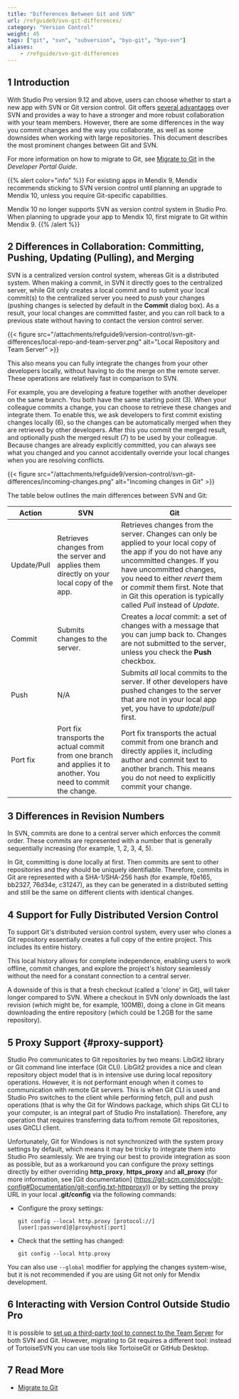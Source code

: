 ```yaml
---
title: "Differences Between Git and SVN"
url: /refguide9/svn-git-differences/
category: "Version Control"
weight: 45
tags: ["git", "svn", "subversion", "byo-git", "byo-svn"]
aliases:
    - /refguide/svn-git-differences	
---
```



## 1 Introduction

With Studio Pro version 9.12 and above, users can choose whether to start a new app with SVN or Git version control. Git offers [several advantages](/refguide9/version-control-faq/#git-advantages) over SVN and provides a way to have a stronger and more robust collaboration with your team members. However, there are some differences in the way you commit changes and the way you collaborate, as well as some downsides when working with large repositories. This document describes the most prominent changes between Git and SVN.

For more information on how to migrate to Git, see [Migrate to Git](/developerportal/general/migrate-to-git/) in the *Developer Portal Guide*.

{{% alert color="info" %}}
For existing apps in Mendix 9, Mendix recommends sticking to SVN version control until planning an upgrade to Mendix 10, unless you require Git-specific capabilities.

Mendix 10 no longer supports SVN as version control system in Studio Pro. When planning to upgrade your app to Mendix 10, first migrate to Git within Mendix 9.
{{% /alert %}}

## 2 Differences in Collaboration: Committing, Pushing, Updating (Pulling), and Merging 

SVN is a centralized version control system, whereas Git is a distributed system. When making a commit, in SVN it directly goes to the centralized server, while Git only creates a local commit and to submit your local commit(s) to the centralized server you need to *push* your changes (pushing changes is selected by default in the **Commit** dialog box). As a result, your local changes are committed faster, and you can roll back to a previous state without having to contact the version control server.

{{< figure src="/attachments/refguide9/version-control/svn-git-differences/local-repo-and-team-server.png" alt="Local Repository and Team Server" >}}

This also means you can fully integrate the changes from your other developers locally, without having to do the merge on the remote server. These operations are relatively fast in comparison to SVN.

For example, you are developing a feature together with another developer on the same branch. You both have the same starting point (3). When your colleague commits a change, you can choose to retrieve these changes and integrate them. To enable this, we ask developers to first commit existing changes locally (6), so the changes can be automatically merged when they are retrieved by other developers. After this you commit the merged result, and optionally push the merged result (7) to be used by your colleague. Because changes are already explicitly committed, you can always see what you changed and you cannot accidentally override your local changes when you are resolving conflicts.

{{< figure src="/attachments/refguide9/version-control/svn-git-differences/incoming-changes.png" alt="Incoming changes in Git" >}}

The table below outlines the main differences between SVN and Git:

| Action      | SVN                                                          | Git                                                          |
| ----------- | ------------------------------------------------------------ | ------------------------------------------------------------ |
| Update/Pull | Retrieves changes from the server and applies them directly on your local copy of the app. | Retrieves changes from the server. Changes can only be applied to your local copy of the app if you do not have any uncommitted changes. If you have uncommitted changes, you need to either *revert* them or *commit* them first. Note that in Git this operation is typically called *Pull* instead of *Update*. |
| Commit      | Submits changes to the server.                               | Creates a *local* commit: a set of changes with a message that you can jump back to. Changes are not submitted to the server, unless you check the **Push** checkbox. |
| Push        | N/A                                                          | Submits *all* local commits to the server. If other developers have pushed changes to the server that are not in your local app yet, you have to *update*/*pull* first. |
| Port fix    | Port fix transports the actual commit from one branch and applies it to another. You need to commit the change. | Port fix transports the actual commit from one branch and directly applies it, including author and commit text to another branch. This means you do not need to explicitly commit your change. |

## 3 Differences in Revision Numbers

In SVN, commits are done to a central server which enforces the commit order. These commits are represented with a number that is generally sequentially increasing (for example, 1, 2, 3, 4, 5).

In Git, committing is done locally at first. Then commits are sent to other repositories and they should be uniquely identifiable. Therefore, commits in Git are represented with a SHA-1/SHA-256 hash (for example, f0e165, bb2327, 76d34e, c31247), as they can be generated in a distributed setting and still be the same on different clients with identical changes.

## 4 Support for Fully Distributed Version Control

To support Git's distributed version control system, every user who clones a Git repository essentially creates a full copy of the entire project. This includes its entire history. 

This local history allows for complete independence, enabling users to work offline, commit changes, and explore the project's history seamlessly without the need for a constant connection to a central server.

A downside of this is that a fresh checkout (called a 'clone' in Git), will taker longer compared to SVN. Where a checkout in SVN only downloads the last revision (which might be, for example, 100MB), doing a clone in Git means downloading the entire repository (which could be 1.2GB for the same repository). 

## 5 Proxy Support {#proxy-support}

Studio Pro communicates to Git repositories by two means: LibGit2 library or Git command line interface (Git CLI). LibGit2 provides a nice and clean repository object model that is in intensive use during local repository operations. However, it is not performant enough when it comes to communication with remote Git servers. This is when Git CLI is used and Studio Pro switches to the client while performing fetch, pull and push operations (that is why the Git for Windows package, which ships Git CLI to your computer, is an integral part of Studio Pro installation). Therefore, any operation that requires transferring data to/from remote Git repositories, uses GitCLI client.

Unfortunately, Git for Windows is not synchronized with the system proxy settings by default, which means it may be tricky to integrate them into Studio Pro seamlessly. We are trying our best to provide integration as soon as possible, but as a workaround you can configure the proxy settings directly by either overriding **http_proxy**, **https_proxy** and **all_proxy** (for more information, see [Git documentation] (https://git-scm.com/docs/git-config#Documentation/git-config.txt-httpproxy)) or by setting the proxy URL in your local **.git/config** via the following commands:

* Configure the proxy settings:

    `git config --local http.proxy [protocol://][user[:password]@]proxyhost[:port]`
* Check that the setting has changed:

    `git config --local http.proxy`

You can also use `--global` modifier for applying the changes system-wise, but it is not recommended if you are using Git not only for Mendix development.

## 6 Interacting with Version Control Outside Studio Pro

It is possible to [set up a third-party tool to connect to the Team Server](/refguide9/version-control-faq/#third-party-tools) for both SVN and Git. However, migrating to Git requires a different tool: instead of TortoiseSVN you can use tools like TortoiseGit or GitHub Desktop.

## 7 Read More

* [Migrate to Git](/developerportal/general/migrate-to-git/)
